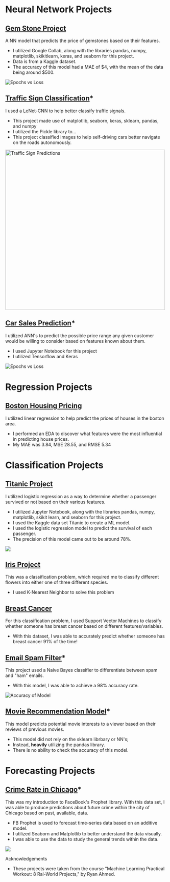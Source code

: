 # Neural Network Projects

## [Gem Stone Project](https://github.com/AndrewVandenberg/Portfolio/blob/main/TensorFlow_Gem_Project.ipynb)
A NN model that predicts the price of gemstones based on their features. 
* I utilized Google Collab, along with the libraries pandas, numpy, matplotlib, skikitlearn, keras, and seaborn for this project.
* Data is from a Kaggle dataset.
* The accuracy of this model had a MAE of $4, with the mean of the data being around $500.
 
![Epochs vs Loss](https://github.com/AndrewVandenberg/Portfolio/blob/main/images/gem.png)

## [Traffic Sign Classification](https://github.com/AndrewVandenberg/Portfolio/blob/main/LeNet%20Traffic%20Sign%20Classification.ipynb)*
I used a LeNet-CNN to help better classify traffic signals.
* This project made use of matplotlib, seaborn, keras, sklearn, pandas, and numpy
* I utilized the Pickle library to...
* This project classified images to help self-driving cars better navigate on the roads autonomously.

<img src="https://github.com/AndrewVandenberg/Portfolio/blob/main/images/traffic.png" alt="Traffic Sign Predictions" width="500"/>

## [Car Sales Prediction](https://github.com/AndrewVandenberg/Portfolio/blob/main/Car%20Sales.ipynb)*
I utilized ANN's to predict the possible price range any given customer would be willing to consider based on features known about them.
* I used Jupyter Notebook for this project
* I utilized Tensorflow and Keras 

![Epochs vs Loss](https://github.com/AndrewVandenberg/Portfolio/blob/main/images/CarSales.png)

# Regression Projects

## [Boston Housing Pricing](https://github.com/AndrewVandenberg/Portfolio/blob/main/Boston%20Housing%20.ipynb)
I utilized linear regression to help predict the prices of houses in the boston area.
* I performed an EDA to discover what features were the most influential in predicting house prices.
* My MAE was 3.84, MSE 28.55, and RMSE 5.34

# Classification Projects

## [Titanic Project](https://github.com/AndrewVandenberg/Titanic)
I utilized logistic regression as a way to determine whether a passenger survived or not based on their various features.

* I utilized Jupyter Notebook, along with the libraries pandas, numpy, matplotlib, skikit learn, and seaborn for this project.
* I used the Kaggle data set Titanic to create a ML model.
* I used the logistic regression model to predict the survival of each passenger.
* The precision of this model came out to be around 78%.

![](https://github.com/AndrewVandenberg/Portfolio/blob/main/images/graph.png)

## [Iris Project](https://github.com/AndrewVandenberg/Portfolio/blob/main/Iris%20Project.ipynb)
This was a classification problem, which required me to classify different flowers into either one of three different species.
* I used K-Nearest Neighbor to solve this problem

## [Breast Cancer](https://github.com/AndrewVandenberg/Portfolio/blob/main/Breast%20Cancer.ipynb)
For this classification problem, I used Support Vector Machines to classify whether someone has breast cancer based on different features/variables.
* With this dataset, I was able to accurately predict whether someone has breast cancer 91% of the time!

## [Email Spam Filter](https://github.com/AndrewVandenberg/Portfolio/blob/main/Email%20Spam%20Filter.ipynb)*
This project used a Naive Bayes classifier to differentiate between spam and "ham" emails.
* With this model, I was able to achieve a 98% accuracy rate.

![Accuracy of Model](https://github.com/AndrewVandenberg/Portfolio/blob/main/images/email.png)

## [Movie Recommendation Model](https://github.com/AndrewVandenberg/Portfolio/blob/main/Movie%20Recommendations.ipynb)*
This model predicts potential movie interests to a viewer based on their reviews of previous movies.
* This model did not rely on the sklearn librbary or NN's; 
* Instead, **heavily** utilizing the pandas library.
* There is no ability to check the accuracy of this model.


# Forecasting Projects

## [Crime Rate in Chicago](https://github.com/AndrewVandenberg/Portfolio/blob/main/Crime%20Rate%20in%20Chicago.ipynb)*
This was my introduction to FaceBook's Prophet library. With this data set, I was able to produce predictions about future crime within the city of Chicago based on past, available, data.

* FB Prophet is used to forecast time-series data based on an additive model.
* I utilized Seaborn and Matplotlib to better understand the data visually.
* I was able to use the data to study the general trends within the data.

![](https://github.com/AndrewVandenberg/Portfolio/blob/main/images/crime.png)

Acknowledgements

* These projects were taken from the course "Machine Learning Practical Workout: 8 Ral-World Projects," by Ryan Ahmed.
